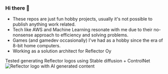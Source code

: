 ### Hi there 👋

-  These repos are just fun hobby projects, usually it's not possible to publish anything work related.
-  Tech like AWS and Machine Learning resonate with me due to their no-nonsense approach to efficiency and solving problems.
-  Games (and gamedev occasionally) I've had as a hobby since the era of 8-bit home computers.
-  Working as a solution architect for Reflector Oy

Tested generating Reflector logos using Stable diffusion + ControlNet
  ![Reflector logo with AI generated content](refe_gif2.gif)


